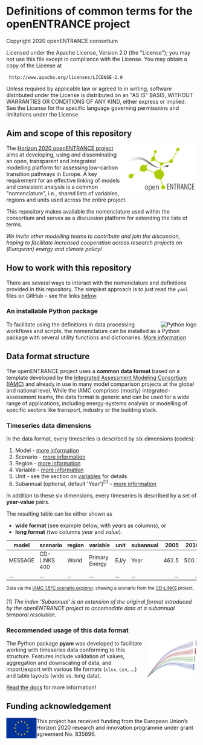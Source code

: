 #  Definitions of common terms for the openENTRANCE project

Copyright 2020 openENTRANCE consortium

   Licensed under the Apache License, Version 2.0 (the "License");
   you may not use this file except in compliance with the License.
   You may obtain a copy of the License at

     http://www.apache.org/licenses/LICENSE-2.0

   Unless required by applicable law or agreed to in writing, software
   distributed under the License is distributed on an "AS IS" BASIS,
   WITHOUT WARRANTIES OR CONDITIONS OF ANY KIND, either express or implied.
   See the License for the specific language governing permissions and
   limitations under the License.

## Aim and scope of this repository

<img src="./_static/open_entrance-logo.png" width="202" height="129" align="right" alt="openENTRANCE logo" />

The [Horizon 2020 openENTRANCE project](https://openentrance.eu) aims at
developing, using and disseminating an open, transparent and integrated
modelling platform for assessing low-carbon transition pathways in Europe.
A key requirement for an effective linking of models and consistent analysis is
a common "nomenclature", i.e., shared lists of variables, regions and units
used across the entire project.

This repository makes available the nomenclature used within the consortium and
serves as a discussion platform for extending the lists of terms.

*We invite other modelling teams to contribute and join the discussion,
hoping to facilitate increased cooperation across research projects
on (European) energy and climate policy!*

## How to work with this repository

There are several ways to interact with the nomenclature and definitions
provided in this repository. The simplest approach is to just read the `yaml`
files on GitHub - see the links [below](#Timeseries-data-dimensions).

### An installable Python package

<img src="./_static/py.png" align="right" alt="Python logo" />

To facilitate using the definitions in data processing workflows and scripts,
the nomenclature can be installed as a Python package with several utility
functions and dictionaries. [More information](nomenclature)

## Data format structure

The openENTRANCE project uses a **common data format** based on a template
developed by the [Integrated Assessment Modeling Consortium (IAMC)](http://www.globalchange.umd.edu/iamc/)
and already in use in many model comparison projects at the global and national
level. While the IAMC comprises (mostly) integrated-assessment teams, the data
format is generic and can be used for a wide range of applications, including
energy-systems analysis or modelling of specific sectors like transport,
industry or the building stock.

### Timeseries data dimensions

In the data format, every timeseries is described by six dimensions (codes):

1.	Model - [more information](nomenclature/definitions/model)
2.	Scenario - [more information](nomenclature/definitions/scenario)
3.	Region - [more information](nomenclature/definitions/region)
4.	Variable - [more information](nomenclature/definitions/variable)
5.	Unit - see the section on [variables](nomenclature/definitions/variable)
    for details
6.	Subannual (optional, default 'Year')<sup>[1]</sup> -
    [more information](nomenclature/definitions/subannual)

In addition to these six dimensions, every timeseries is described by
a set of **year-value** pairs.

The resulting table can be either shown as
- **wide format** (see example below, with *years* as columns), or
- **long format** (two columns *year*  and *value*).

| **model** | **scenario** | **region** | **variable**   | **unit** | **subannual** | **2005** | **2010** | **2015** |
|-----------|--------------|------------|----------------|----------|---------------|---------:|---------:|---------:|
| MESSAGE   | CD-LINKS 400 | World      | Primary Energy | EJ/y     | Year          |    462.5 |    500.7 |      ... |
| ...       | ...          | ...        | ...            | ...      | ...           |      ... |      ... |      ... |

<sup>Data via the [IAMC 1.5°C scenario explorer](https://data.ene.iiasa.ac.at/iamc-1.5c-explorer),
    showing a scenario from the [CD-LINKS](https://www.cd-links.org) project.</sup>

[1] *The index 'Subannual' is an extension of the original format introduced by
the openENTRANCE project to accomodate data at a subannual temporal resolution.*

### Recommended usage of this data format

<img src="./_static/pyam-logo.png" width="133" height="100" align="right" alt="pyam logo" />

The Python package **pyam** was developed to facilitate working with timeseries
data conforming to this structure. Features include validation of values,
aggregation and downscaling of data, and import/export with various file formats
(`xlsx`, `csv`, ...) and table layouts (wide vs. long data).

[Read the docs](https://pyam-iamc.readthedocs.io) for more information!

## Funding acknowledgement

<img src="./_static/EU-logo-300x201.jpg" width="80" height="54" align="left" alt="EU logo" />
This project has received funding from the European Union’s Horizon 2020 research
and innovation programme under grant agreement No. 835896.
